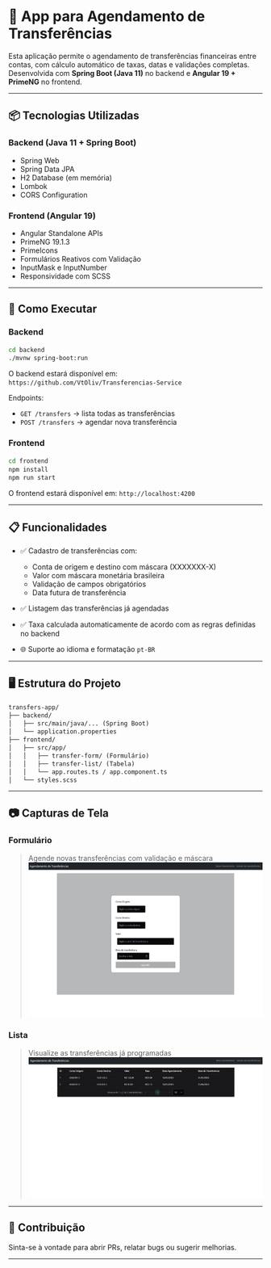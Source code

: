 # 💸 App para Agendamento de Transferências

Esta aplicação permite o agendamento de transferências financeiras entre contas, com cálculo automático de taxas, datas e validações completas. Desenvolvida com **Spring Boot (Java 11)** no backend e **Angular 19 + PrimeNG** no frontend.

---

## 📦 Tecnologias Utilizadas

### Backend (Java 11 + Spring Boot)
- Spring Web
- Spring Data JPA
- H2 Database (em memória)
- Lombok
- CORS Configuration

### Frontend (Angular 19)
- Angular Standalone APIs
- PrimeNG 19.1.3
- PrimeIcons
- Formulários Reativos com Validação
- InputMask e InputNumber
- Responsividade com SCSS

---

## 🚀 Como Executar

### Backend

```bash
cd backend
./mvnw spring-boot:run
```

O backend estará disponível em: `https://github.com/VtOliv/Transferencias-Service`

Endpoints:
- `GET /transfers` → lista todas as transferências
- `POST /transfers` → agendar nova transferência

### Frontend

```bash
cd frontend
npm install
npm run start
```

O frontend estará disponível em: `http://localhost:4200`

---

## 📋 Funcionalidades

- ✅ Cadastro de transferências com:
  - Conta de origem e destino com máscara (XXXXXXX-X)
  - Valor com máscara monetária brasileira
  - Validação de campos obrigatórios
  - Data futura de transferência

- ✅ Listagem das transferências já agendadas

- ✅ Taxa calculada automaticamente de acordo com as regras definidas no backend

- 🌐 Suporte ao idioma e formatação `pt-BR`

---

## 🖥️ Estrutura do Projeto

```
transfers-app/
├── backend/
│   ├── src/main/java/... (Spring Boot)
│   └── application.properties
├── frontend/
│   ├── src/app/
│   │   ├── transfer-form/ (Formulário)
│   │   ├── transfer-list/ (Tabela)
│   │   └── app.routes.ts / app.component.ts
│   └── styles.scss
```

---

## 📷 Capturas de Tela

### Formulário
> Agende novas transferências com validação e máscara
![Tela de agendamento](./src/assets/form.png)

### Lista
> Visualize as transferências já programadas
![Tela de extrato de transferências](./src/assets/extrato.png)
---

## 🤝 Contribuição

Sinta-se à vontade para abrir PRs, relatar bugs ou sugerir melhorias.

---

